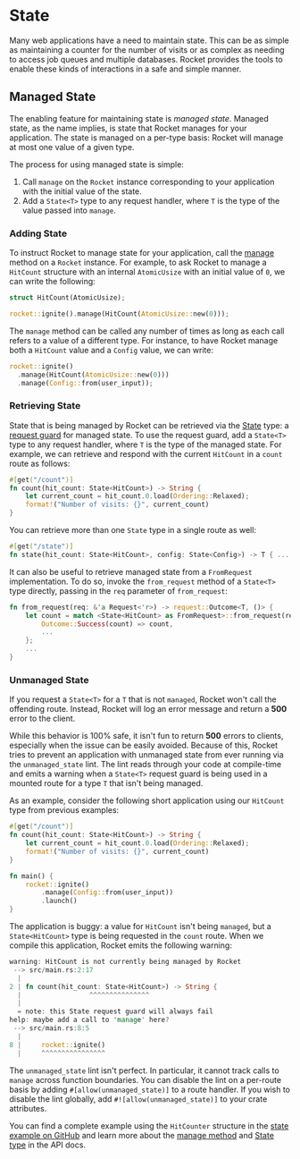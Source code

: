 # State

Many web applications have a need to maintain state. This can be as simple as
maintaining a counter for the number of visits or as complex as needing to
access job queues and multiple databases. Rocket provides the tools to enable
these kinds of interactions in a safe and simple manner.

## Managed State

The enabling feature for maintaining state is _managed state_. Managed state, as
the name implies, is state that Rocket manages for your application. The state
is managed on a per-type basis: Rocket will manage at most one value of a given
type.

The process for using managed state is simple:

  1. Call `manage` on the `Rocket` instance corresponding to your application
     with the initial value of the state.
  2. Add a `State<T>` type to any request handler, where `T` is the type of the
     value passed into `manage`.

### Adding State

To instruct Rocket to manage state for your application, call the
[manage](https://api.rocket.rs/rocket/struct.Rocket.html#method.manage) method
on a `Rocket` instance. For example, to ask Rocket to manage a `HitCount`
structure with an internal `AtomicUsize` with an initial value of `0`, we can
write the following:

```rust
struct HitCount(AtomicUsize);

rocket::ignite().manage(HitCount(AtomicUsize::new(0)));
```

The `manage` method can be called any number of times as long as each call
refers to a value of a different type. For instance, to have Rocket manage both
a `HitCount` value and a `Config` value, we can write:

```rust
rocket::ignite()
  .manage(HitCount(AtomicUsize::new(0)))
  .manage(Config::from(user_input));
```

### Retrieving State

State that is being managed by Rocket can be retrieved via the
[State](https://api.rocket.rs/rocket/struct.State.html) type: a [request
guard](/guide/requests/#request-guards) for managed state. To use the request
guard, add a `State<T>` type to any request handler, where `T` is the
type of the managed state. For example, we can retrieve and respond with the
current `HitCount` in a `count` route as follows:

```rust
#[get("/count")]
fn count(hit_count: State<HitCount>) -> String {
    let current_count = hit_count.0.load(Ordering::Relaxed);
    format!("Number of visits: {}", current_count)
}
```

You can retrieve more than one `State` type in a single route as well:

```rust
#[get("/state")]
fn state(hit_count: State<HitCount>, config: State<Config>) -> T { ... }
```

It can also be useful to retrieve managed state from a `FromRequest`
implementation. To do so, invoke the `from_request` method of a `State<T>` type
directly, passing in the `req` parameter of `from_request`:

```rust
fn from_request(req: &'a Request<'r>) -> request::Outcome<T, ()> {
    let count = match <State<HitCount> as FromRequest>::from_request(req) {
        Outcome::Success(count) => count,
        ...
    };
    ...
}
```

### Unmanaged State

If you request a `State<T>` for a `T` that is not `managed`, Rocket won't call
the offending route. Instead, Rocket will log an error message and return a
**500** error to the client.

While this behavior is 100% safe, it isn't fun to return **500** errors to
clients, especially when the issue can be easily avoided. Because of this,
Rocket tries to prevent an application with unmanaged state from ever running
via the `unmanaged_state` lint. The lint reads through your code at compile-time
and emits a warning when a `State<T>` request guard is being used in a mounted
route for a type `T` that isn't being managed.

As an example, consider the following short application using our `HitCount`
type from previous examples:

```rust
#[get("/count")]
fn count(hit_count: State<HitCount>) -> String {
    let current_count = hit_count.0.load(Ordering::Relaxed);
    format!("Number of visits: {}", current_count)
}

fn main() {
    rocket::ignite()
        .manage(Config::from(user_input))
        .launch()
}
```

The application is buggy: a value for `HitCount` isn't being `managed`, but a
`State<HitCount>` type is being requested in the `count` route. When we compile
this application, Rocket emits the following warning:

```rust
warning: HitCount is not currently being managed by Rocket
 --> src/main.rs:2:17
  |
2 | fn count(hit_count: State<HitCount>) -> String {
  |                 ^^^^^^^^^^^^^^^
  |
  = note: this State request guard will always fail
help: maybe add a call to 'manage' here?
 --> src/main.rs:8:5
  |
8 |     rocket::ignite()
  |     ^^^^^^^^^^^^^^^^
```

The `unmanaged_state` lint isn't perfect. In particular, it cannot track calls
to `manage` across function boundaries. You can disable the lint on a per-route
basis by adding `#[allow(unmanaged_state)]` to a route handler. If you wish to
disable the lint globally, add `#![allow(unmanaged_state)]` to your crate
attributes.

You can find a complete example using the `HitCounter` structure in the [state
example on
GitHub](https://github.com/SergioBenitez/Rocket/tree/v0.2.7/examples/state) and
learn more about the [manage
method](https://api.rocket.rs/rocket/struct.Rocket.html#method.manage) and
[State type](https://api.rocket.rs/rocket/struct.State.html) in the API docs.
